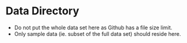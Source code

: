 # Data Directory

* Do not put the whole data set here as Github has a file size limit. 
* Only sample data (ie. subset of the full data set) should reside here. 
